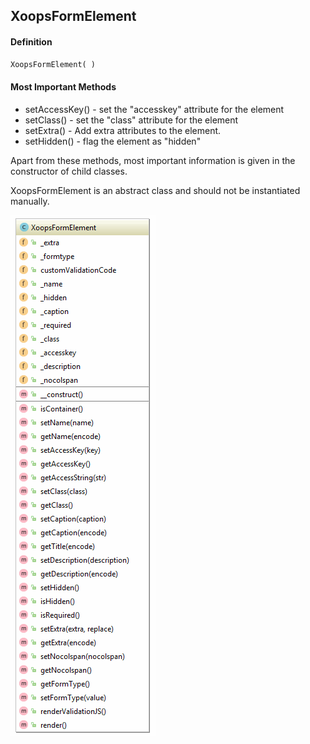 ## XoopsFormElement

#### Definition
```php
XoopsFormElement( )
```

#### Most Important Methods
*   setAccessKey() - set the "accesskey" attribute for the element
*   setClass() - set the "class" attribute for the element
*   setExtra() - Add extra attributes to the element.
*   setHidden() - flag the element as "hidden"

Apart from these methods, most important information is given in the constructor of child classes.

XoopsFormElement is an abstract class and should not be instantiated manually.

![](../../assets/uml/XoopsFormElement.png)

